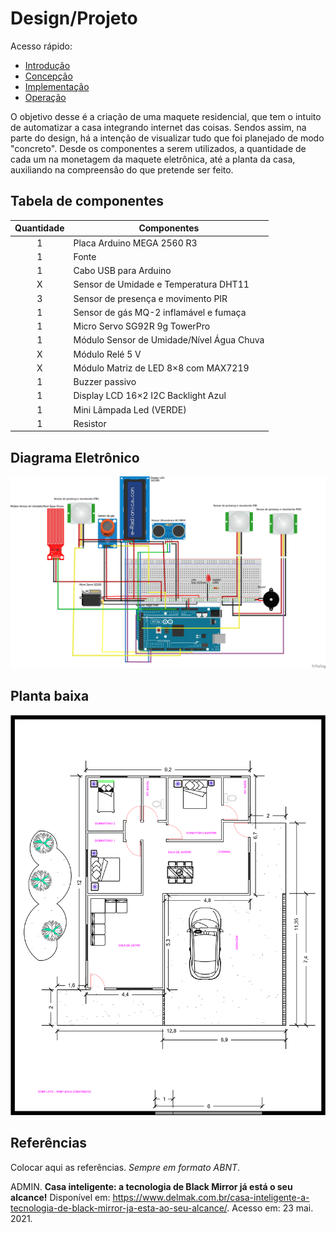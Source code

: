 # Design/Projeto

Acesso rápido: 
  - [Introdução](./introdução.md)
  - [Concepção](./concepção.md)
  - [Implementação](./implementação.md)
  - [Operação](./operação.md)


O objetivo desse é a criação de uma     maquete    residencial,    que tem o intuito de automatizar a casa integrando internet das coisas. Sendos assim, na parte do design,  há a intenção de visualizar tudo que foi planejado de modo "concreto". Desde os componentes  a serem utilizados, a quantidade de cada um na monetagem da maquete eletrônica, até a planta da casa, auxiliando na compreensão do que pretende ser feito.

## Tabela de componentes

Quantidade  | Componentes
:---------:   | ------
1           | Placa Arduino MEGA 2560 R3
1           | Fonte
1           | Cabo USB para Arduino
X           | Sensor de Umidade e Temperatura DHT11
3           | Sensor de presença e movimento PIR
1           | Sensor de gás MQ-2 inflamável e fumaça
1           | Micro Servo SG92R 9g TowerPro
1           | Módulo Sensor de Umidade/Nível Água Chuva
X           | Módulo Relé 5 V 
X           | Módulo Matriz de LED 8×8 com MAX7219
1           | Buzzer passivo
1           | Display LCD 16×2 I2C Backlight Azul
1           | Mini Lâmpada Led (VERDE)
1           | Resistor

## Diagrama Eletrônico

![Diagrama](https://github.com/thaislisatchok/Projeto-Integrador-II/blob/main/figuras.md/Fritzing%20PI2.png)

## Planta baixa 


![Diagrama](https://github.com/thaislisatchok/Projeto-Integrador-II/blob/main/figura%20da%20planta%20da%20casa.png)

## Referências

Colocar aqui as referências. _Sempre em formato ABNT_.

ADMIN. **Casa inteligente: a tecnologia de Black Mirror já está o seu alcance!** Disponível em: <https://www.delmak.com.br/casa-inteligente-a-tecnologia-de-black-mirror-ja-esta-ao-seu-alcance/>. Acesso em: 23 mai. 2021.


